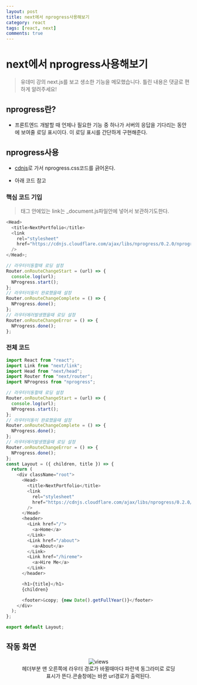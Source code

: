 ```yaml
---
layout: post
title: next에서 nprogress사용해보기
category: react
tags: [react, next]
comments: true
---
```


# next에서 nprogress사용해보기

> 유데미 강의 next.js를 보고 생소한 기능을 메모했습니다. 틀린 내용은 댓글로 편하게 알려주세요!

## nprogress란?

- 프론트엔드 개발할 때 언제나 필요한 기능 중 하나가 서버의 응답을 기다리는 동안에 보여줄 로딩 표시이다. 이 로딩 표시를 간단하게 구현해준다.

## nprogress사용

- [cdnjs](https://cdnjs.com/libraries/nprogress)로 가서 nprogress.css코드를 긁어온다.

- 아래 코드 참고

### 핵심 코드 기입

> <Head> 태그 안에있는 link는 _document.js파일안에 넣어서 보관하기도한다. <br>

```javascript
<Head>
  <title>NextPortfolio</title>
  <link
    rel="stylesheet"
    href="https://cdnjs.cloudflare.com/ajax/libs/nprogress/0.2.0/nprogress.min.css"
  />
</Head>;

// 라우터이동할때 로딩 설정
Router.onRouteChangeStart = (url) => {
  console.log(url);
  NProgress.start();
};
// 라우터이동이 완료했을때 설정
Router.onRouteChangeComplete = () => {
  NProgress.done();
};
// 라우터에러발생했을때 로딩 설정
Router.onRouteChangeError = () => {
  NProgress.done();
};
```

### 전체 코드

```javascript
import React from "react";
import Link from "next/link";
import Head from "next/head";
import Router from "next/router";
import NProgress from "nprogress";

// 라우터이동할때 로딩 설정
Router.onRouteChangeStart = (url) => {
  console.log(url);
  NProgress.start();
};
// 라우터이동이 완료했을때 설정
Router.onRouteChangeComplete = () => {
  NProgress.done();
};
// 라우터에러발생했을때 로딩 설정
Router.onRouteChangeError = () => {
  NProgress.done();
};
const Layout = ({ children, title }) => {
  return (
    <div className="root">
      <Head>
        <title>NextPortfolio</title>
        <link
          rel="stylesheet"
          href="https://cdnjs.cloudflare.com/ajax/libs/nprogress/0.2.0/nprogress.min.css"
        />
      </Head>
      <header>
        <Link href="/">
          <a>Home</a>
        </Link>
        <Link href="/about">
          <a>About</a>
        </Link>
        <Link href="/hireme">
          <a>Hire Me</a>
        </Link>
      </header>

      <h1>{title}</h1>
      {children}

      <footer>&copy; {new Date().getFullYear()}</footer>
    </div>
  );
};

export default Layout;
```

## 작동 화면

<center>
 <figure>
 <img src="https://media.vlpt.us/images/wndtlr1024/post/85a7b1cf-6596-4d76-b7e3-37f0f05f023f/nprogress%EC%9E%91%EB%8F%99%EB%AA%A8%EC%8A%B5.gif" alt="views">
 <figcaption>헤더부분 맨 오른쪽에 라우터 경로가 바뀔때마다 파란색 동그라미로 로딩표시가 뜬다.콘솔창에는 바뀐 url경로가 출력된다.</figcaption>
 </figure>
 </center>
